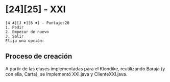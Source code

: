 # [24][25] - XXI

```console
[4 ♣️][J ♦️][6 ♦️] - Puntaje:20
1. Pedir
2. Empezar de nuevo
3. Salir
Elija una opción: 
```

## Proceso de creación

A partir de las clases implementadas para el Klondike, reutilizando Baraja (y con ella, Carta), se implementó XXI.java y ClienteXXI.java.
